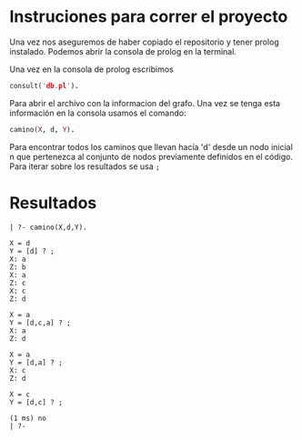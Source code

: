 # Instruciones para correr el proyecto

Una vez nos aseguremos de haber copiado el repositorio y tener prolog instalado. Podemos abrir la consola de prolog en la terminal. 

Una vez en la consola de prolog escribimos 
```prolog
consult('db.pl').
```
Para abrir el archivo con la informacion del grafo. Una vez se tenga esta información en la consola usamos el comando:

```prolog
camino(X, d, Y).
```

Para encontrar todos los caminos que llevan hacía 'd' desde un nodo inicial n que pertenezca al conjunto de nodos previamente definidos en el código. 
Para iterar sobre los resultados se usa `;`

# Resultados

```
| ?- camino(X,d,Y).

X = d
Y = [d] ? ;
X: a
Z: b
X: a
Z: c
X: c
Z: d

X = a
Y = [d,c,a] ? ;
X: a
Z: d

X = a
Y = [d,a] ? ;
X: c
Z: d

X = c
Y = [d,c] ? ;

(1 ms) no
| ?- 

```